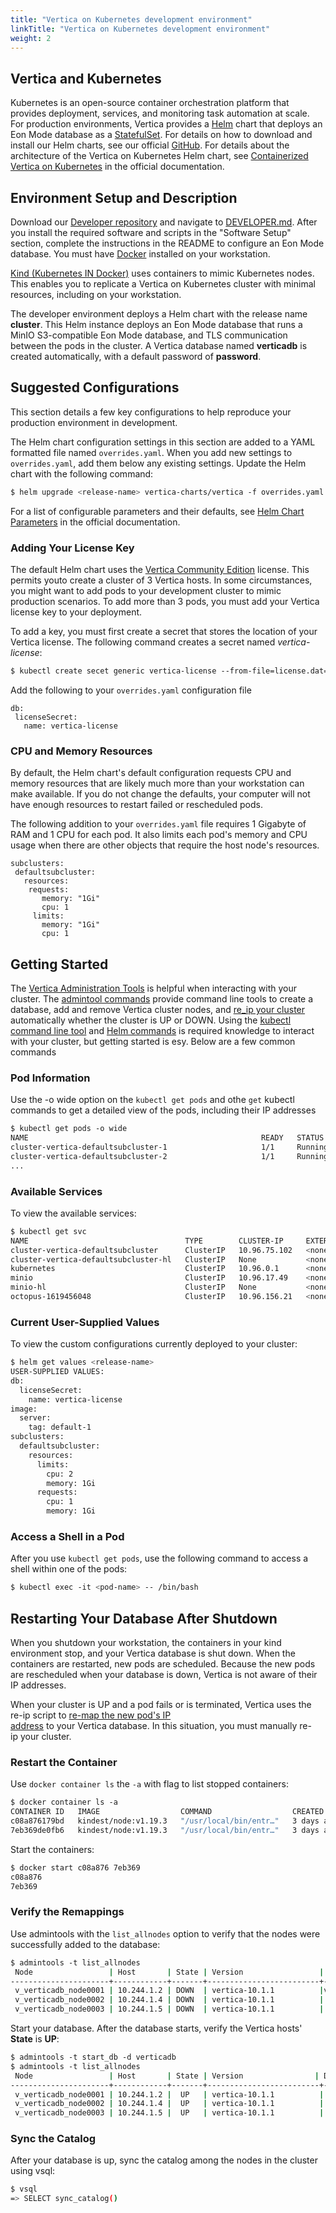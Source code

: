 ```yaml
---
title: "Vertica on Kubernetes development environment"
linkTitle: "Vertica on Kubernetes development environment"
weight: 2
---
```


## Vertica and Kubernetes

Kubernetes is an open-source container orchestration platform that provides deployment, services, and monitoring task automation at scale. For production environments, Vertica provides a [Helm](https://helm.sh/) chart that deploys an Eon Mode database as a [StatefulSet](https://kubernetes.io/docs/concepts/workloads/controllers/statefulset/). For details on how to download and install our Helm charts, see our official [GitHub](https://github.com/vertica/vertica-kubernetes). For details about the architecture of the Vertica on Kubernetes Helm chart, see [Containerized Vertica on Kubernetes](https://www.vertica.com/docs/10.1.x/HTML/Content/Authoring/Containers/Kubernetes/ContainerizedVerticaWithK8s.htm) in the official documentation.

## Environment Setup and Description

Download our [Developer
repository](https://github.com/vertica/vertica-kubernetes) and navigate to [DEVELOPER.md](https://github.com/vertica/vertica-kubernetes/blob/main/DEVELOPER.md). After you install the required software and scripts in the "Software Setup" section, complete the instructions in the README to configure an Eon Mode database. You must have [Docker](https://docs.docker.com/get-docker/) installed on your workstation.

[Kind (Kubernetes IN Docker)](https://kind.sigs.k8s.io/docs/user/quick-start/) uses containers to mimic Kubernetes nodes. This enables you to replicate a Vertica on Kubernetes cluster with minimal resources, including on your workstation.

The developer environment deploys a Helm chart with the release name **cluster**. This Helm instance deploys an Eon Mode database that runs a MinIO S3-compatible Eon Mode database, and TLS communication between the pods in the cluster. A Vertica database named **verticadb** is created automatically, with a default password of **password**.

## Suggested Configurations

This section details a few key configurations to help reproduce your production environment in development.

The Helm chart configuration settings in this section are added to a YAML formatted file named `overrides.yaml`. When you add new settings to `overrides.yaml`, add them below any existing settings. Update the Helm chart with the following command:

```bash
$ helm upgrade <release-name> vertica-charts/vertica -f overrides.yaml
```

For a list of configurable parameters and their defaults, see [Helm Chart Parameters](https://www.vertica.com/docs/10.1.x/HTML/Content/Authoring/Containers/Kubernetes/HelmChartParams.htm) in the official documentation.

### Adding Your License Key

The default Helm chart uses the [Vertica Community Edition](https:/www.vertica.com/download/vertica/community-edition/community-edition-10-1-0/) license. This permits youto create a cluster of 3 Vertica hosts. In some circumstances, you might want to add pods to your development cluster to mimic production scenarios. To add more than 3 pods, you must add your Vertica license key to your deployment.

To add a key, you must first create a secret that stores the location of your Vertica license. The following command creates a secret named
*vertica-license*:

```bash
$ kubectl create secet generic vertica-license --from-file=license.dat=*/path/to/license.dat
```

Add the following to your `overrides.yaml` configuration file

```
db:  
 licenseSecret:  
   name: vertica-license
```

### CPU and Memory Resources

By default, the Helm chart's default configuration requests CPU and memory resources that are likely much more than your workstation can make available. If you do not change the defaults, your computer will not have enough resources to restart failed or rescheduled pods.

The following addition to your `overrides.yaml` file requires 1 Gigabyte of RAM and 1 CPU for each pod. It also limits each pod's memory and CPU usage when there are other objects that require the host node's resources.

```
subclusters: 
 defaultsubcluster:  
   resources: 
    requests:  
       memory: "1Gi"  
       cpu: 1  
     limits:  
       memory: "1Gi"  
       cpu: 1
```

## Getting Started

The [Vertica Administration Tools](https://www.vertica.com/docs/10.1.x/HTML/Content/Authoring/AdministratorsGuide/AdminTools/AdministrationToolsReference.htm) is helpful when interacting with your cluster. The [admintool commands](https://www.vertica.com/docs/10.1.x/HTML/Content/Authoring/AdministratorsGuide/AdminTools/WritingAdministrationToolsScripts.htm) provide command line tools to create a database, add and remove Vertica cluster nodes, and [re_ip your cluster](https://www.vertica.com/docs/10.1.x/HTML/Content/Authoring/AdministratorsGuide/ManageNodes/ReMapIPs/RestartNodeNewHostIPs.htm) automatically whether the cluster is UP or DOWN. Using the [kubectl command line tool](https://kubernetes.io/docs/referenc/kubectl/overview/) and [Helm commands](https://helm.sh/docs/) is required knowledge to interact with your cluster, but getting started is esy. Below are a few common commands

### Pod Information
Use the -o wide option on the `kubectl get pods` and othe `get` kubectl commands to get a detailed view of the pods, including their IP addresses

```bash
$ kubectl get pods -o wide  
NAME                                                    READY   STATUS      RESTARTS   AGE    IP            NODE           NOMINATED NODE   READINESS GATES cluster-vertica-defaultsubcluster-0                     1/1     Running     4          3d7h   10.20.30.40   kafka-worker   <none>           <none>  
cluster-vertica-defaultsubcluster-1                     1/1     Running     4          3d7h   10.20.30.41   kafka-worker   <none>           <none>  
cluster-vertica-defaultsubcluster-2                     1/1     Running     4          3d7h   10.20.30.42   kafka-worker   <none>           <none>  
...
```

### Available Services

To view the available services:

```bash
$ kubectl get svc  
NAME                                   TYPE        CLUSTER-IP     EXTERNAL-IP   PORT(S)             AGE  
cluster-vertica-defaultsubcluster      ClusterIP   10.96.75.102   <none>        5433/TCP,5444/TCP   2d22h  
cluster-vertica-defaultsubcluster-hl   ClusterIP   None           <none>        22/TCP              2d22h  
kubernetes                             ClusterIP   10.96.0.1      <none>        443/TCP             2d22h  
minio                                  ClusterIP   10.96.17.49    <none>        80/TCP              2d22h  
minio-hl                               ClusterIP   None           <none>        9000/TCP            2d22h  
octopus-1619456048                     ClusterIP   10.96.156.21   <none>        443/TCP             2d22h
```

### Current User-Supplied Values

To view the custom configurations currently deployed to your cluster:

```bash
$ helm get values <release-name>  
USER-SUPPLIED VALUES:  
db:  
  licenseSecret:  
    name: vertica-license  
image:  
  server:  
    tag: default-1  
subclusters:  
  defaultsubcluster:  
    resources:  
      limits:  
        cpu: 2  
        memory: 1Gi  
      requests:  
        cpu: 1  
        memory: 1Gi
```

### Access a Shell in a Pod

After you use `kubectl get pods`, use the following command to access a shell within one of the pods:

```bash
$ kubectl exec -it <pod-name> -- /bin/bash
```

## Restarting Your Database After Shutdown
When you shutdown your workstation, the containers in your kind environment stop, and your Vertica database is shut down. When the containers are restarted, new pods are scheduled. Because the new pods are rescheduled when your database is down, Vertica is not aware of their IP addresses.

When your cluster is UP and a pod fails or is terminated, Vertica uses the re-ip script to [re-map the new pod's IP address](https://www.vertica.com/docs/latest/HTML/Content/Authoring/AdministratorsGuide/ManageNodes/ReMapIPs/RestartNodeNwHostIPs.htm) to your Vertica database. In this situation, you must manually re-ip your cluster.

### Restart the Container

Use `docker container ls` the `-a` with flag to list stopped containers:

```bash
$ docker container ls -a  
CONTAINER ID   IMAGE                  COMMAND                  CREATED      STATUS                        PORTS                     NAMES  
c08a876179bd   kindest/node:v1.19.3   "/usr/local/bin/entr…"   3 days ago   Exited (255) 14 minutes ago                             cluster-worker  
7eb369de0fb6   kindest/node:v1.19.3   "/usr/local/bin/entr…"   3 days ago   Exited (255) 14 minutes ago   0.0.0.0:34893->6443/tcp   cluster-control-plane
```

Start the containers:

```bash
$ docker start c08a876 7eb369  
c08a876  
7eb369
```

### Verify the Remappings

Use admintools with the `list_allnodes` option to verify that the nodes were successfully added to the database:

```bash
$ admintools -t list_allnodes  
 Node                 | Host       | State | Version                 | DB  
----------------------+------------+-------+-------------------------+-----------  
 v_verticadb_node0001 | 10.244.1.2 | DOWN  | vertica-10.1.1          |verticadb  
 v_verticadb_node0002 | 10.244.1.4 | DOWN  | vertica-10.1.1          | verticadb  
 v_verticadb_node0003 | 10.244.1.5 | DOWN  | vertica-10.1.1          | verticadb
```

Start your database. After the database starts, verify the Vertica hosts' **State** is **UP**:

```bash
$ admintools -t start_db -d verticadb
$ admintools -t list_allnodes  
 Node                 | Host       | State | Version                | DB  
----------------------+------------+-------+-------------------------+-----------  
 v_verticadb_node0001 | 10.244.1.2 |  UP   | vertica-10.1.1          | verticadb  
 v_verticadb_node0002 | 10.244.1.4 |  UP   | vertica-10.1.1          | verticadb  
 v_verticadb_node0003 | 10.244.1.5 |  UP   | vertica-10.1.1          | verticadb
```

### Sync the Catalog

After your database is up, sync the catalog among the nodes in the cluster using vsql:

```bash
$ vsql  
=> SELECT sync_catalog()
```